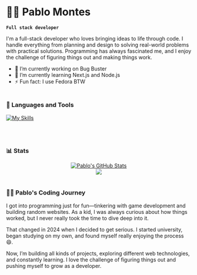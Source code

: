 # 🧙🏼 Pablo Montes

**`Full stack developer`**

I'm a full-stack developer who loves bringing ideas to life through code. I handle everything from planning and design to solving real-world problems with practical solutions. Programming has always fascinated me, and I enjoy the challenge of figuring things out and making things work.

- 🔭 I’m currently working on Bug Buster
- 🌱 I’m currently learning Next.js and Node.js
- ⚡ Fun fact: I use Fedora BTW

#

### 🧰 Languages and Tools
[![My Skills](https://skillicons.dev/icons?i=html,css,js,ts,tailwind,react,next,nodejs,express,mongodb,postgres,docker,git)](https://skillicons.dev)


<br />

#

### 📊 Stats


<div align="center">
  <a href="https://github.com/itspablomontes">
    <img alt="Pablo's GitHub Stats" src="https://github-readme-stats.vercel.app/api?username=itspablomontes&show_icons=true&count_private=true&theme=tokyonight&hide_border=true" />
  </a>
  <br />
  <a href="http://www.github.com/itspablomontes">
    <img src="https://github-readme-streak-stats.herokuapp.com/?user=itspablomontes&theme=tokyonight&hide_border=true" />
  </a>
</div>


#

 <summary><h3>👨‍💻 Pablo's Coding Journey</h3></summary>
<p>I got into programming just for fun—tinkering with game development and building random websites. As a kid, I was always curious about how things worked, but I never really took the time to dive deep into it.</p>
<p>That changed in 2024 when I decided to get serious. I started university, began studying on my own, and found myself really enjoying the process 😄.</p>
<p>Now, I’m building all kinds of projects, exploring different web technologies, and constantly learning. I love the challenge of figuring things out and pushing myself to grow as a developer.</p>
